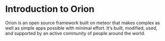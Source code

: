 # Introduction to Orion

Orion is an open source framework built on meteor that makes complex as well as simple apps possible with minimal effort. It’s built, modified, used, and supported by an active community of people around the world.
